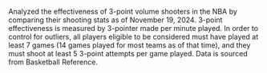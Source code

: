 Analyzed the effectiveness of 3-point volume shooters in the NBA by comparing their shooting stats as of November 19, 2024. 
3-point effectiveness is measured by 3-pointer made per minute played. 
In order to control for outliers, all players eligible to be considered must have played at least 7 games (14 games played for most teams as of that time), and they must shoot at least 5 3-point attempts per game played. 
Data is sourced from Basketball Reference.
